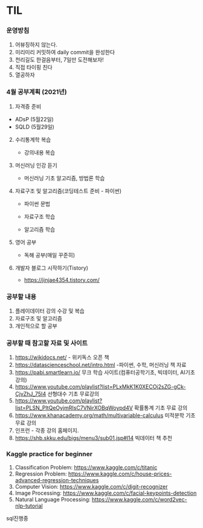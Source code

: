 # TIL

### 운영방침

1. 어뷰징하지 않는다.
2. 미리미리 커밋하여 daily commit을 완성한다
3. 천리길도 한걸음부터, 7일만 도전해보자!
4. 직접 타이핑 친다
5. 열공하자

### 4월 공부계획 (2021년)

1. 자격증 준비
  - ADsP (5월22일)
  - SQLD (5월29일)

2. 수리통계학 복습
   
	- 강의내용 복습
	
3. 머신러닝 인강 듣기

	- 머신러닝 기초 알고리즘, 방법론 학습

4. 자료구조 및 알고리즘(코딩테스트 준비 - 파이썬) 
   
   -  파이썬 문법
   
   -  자료구조 학습
   
   -  알고리즘 학습
   
5. 영어 공부

   -  독해 공부(매일 꾸준히)

6. 개발자 블로그 시작하기(Tistory)      
	- https://jinjae4354.tistory.com/
### 공부할 내용

1. 플레이데이터 강의 수강 및 복습
2. 자료구조 및 알고리즘
3. 개인적으로 할 공부




### 공부할 때 참고할 자료 및 사이트

1. https://wikidocs.net/    - 위키독스 오픈 책
2. https://datascienceschool.net/intro.html  -파이썬, 수학, 머신러닝 책 자료
3. https://pabi.smartlearn.io/ 무크 학습 사이트(컴퓨터공학기초, 빅데이터, AI기초 강의)
4. https://www.youtube.com/playlist?list=PLxMkK1K0XECOj2sZG-gCk-CjvZhJ_75I4 선형대수 기초 무료강의
5. https://www.youtube.com/playlist?list=PLSN_PltQeOyjmRIsC7VNirXOBqWoypd4V 확률통계 기초 무료 강의
6. https://www.khanacademy.org/math/multivariable-calculus 미적분학 기초 무료 강의
7. 인프런 - 각종 강의 홈페이지. 
8. https://shb.skku.edu/bigs/menu3/sub01.jsp#l14 빅데이터 책 추천

### Kaggle practice for beginner

1. Classification Problem: https://www.kaggle.com/c/titanic
2. Regression Problem: https://www.kaggle.com/c/house-prices-advanced-regression-techniques
3. Computer Vision: https://www.kaggle.com/c/digit-recognizer
4. Image Processing: https://www.kaggle.com/c/facial-keypoints-detection
5. Natural Language Processing: https://www.kaggle.com/c/word2vec-nlp-tutorial



sql진행중
